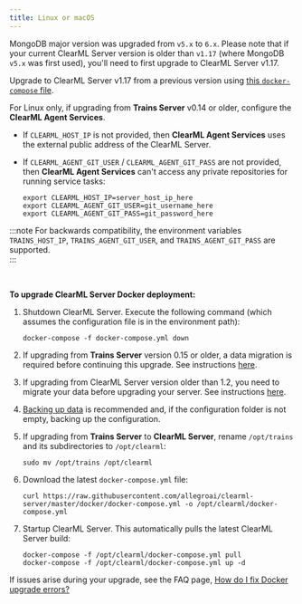 ```yaml
---
title: Linux or macOS
---
```


<Collapsible title="Important: Upgrading from v1.6.0 or older" type="info">

MongoDB major version was upgraded from `v5.x` to `6.x`. Please note that if your current ClearML Server version is older than 
`v1.17` (where MongoDB `v5.x` was first used), you'll need to first upgrade to ClearML Server v1.17.

Upgrade to ClearML Server v1.17 from a previous version using [this `docker-compose` file](https://github.com/allegroai/clearml-server/blob/2976ce69cc91550a3614996e8a8d8cd799af2efd/upgrade/1_17_to_2_0/docker-compose.yml).

</Collapsible>

<Collapsible title="Important: Upgrading from v0.14 or older" type="info">
  
For Linux only, if upgrading from <strong>Trains Server</strong> v0.14 or older, configure the <strong>ClearML Agent Services</strong>.

   * If ``CLEARML_HOST_IP`` is not provided, then **ClearML Agent Services** uses the external public address of the ClearML Server.
   * If ``CLEARML_AGENT_GIT_USER`` / ``CLEARML_AGENT_GIT_PASS`` are not provided, then **ClearML Agent Services** can't access any private repositories for running service tasks:

      ```
      export CLEARML_HOST_IP=server_host_ip_here
      export CLEARML_AGENT_GIT_USER=git_username_here
      export CLEARML_AGENT_GIT_PASS=git_password_here
      ```
     
:::note
For backwards compatibility, the environment variables ``TRAINS_HOST_IP``, ``TRAINS_AGENT_GIT_USER``, and ``TRAINS_AGENT_GIT_PASS`` are supported.          
:::
    
</Collapsible>

<br/>

**To upgrade ClearML Server Docker deployment:**

1. Shutdown ClearML Server. Execute the following command (which assumes the configuration file is in the environment path):
   
   ```
   docker-compose -f docker-compose.yml down
   ```
        
1. If upgrading from **Trains Server** version 0.15 or older, a data migration is required before continuing this upgrade. See instructions [here](clearml_server_es7_migration.md).

1. If upgrading from ClearML Server version older than 1.2, you need to migrate your data before upgrading your server. See instructions [here](clearml_server_mongo44_migration.md).

1. [Backing up data](clearml_server_linux_mac.md#backing-up-and-restoring-data-and-configuration) is recommended and, if the configuration folder is 
   not empty, backing up the configuration.

1. If upgrading from **Trains Server** to **ClearML Server**, rename `/opt/trains` and its subdirectories to `/opt/clearml`:

   ``` 
   sudo mv /opt/trains /opt/clearml
   ```
   
1. Download the latest `docker-compose.yml` file:

   ```
   curl https://raw.githubusercontent.com/allegroai/clearml-server/master/docker/docker-compose.yml -o /opt/clearml/docker-compose.yml
   ```
   
1. Startup ClearML Server. This automatically pulls the latest ClearML Server build:
        
   ```   
   docker-compose -f /opt/clearml/docker-compose.yml pull
   docker-compose -f /opt/clearml/docker-compose.yml up -d
   ```

If issues arise during your upgrade, see the FAQ page, [How do I fix Docker upgrade errors?](../faq.md#common-docker-upgrade-errors)

